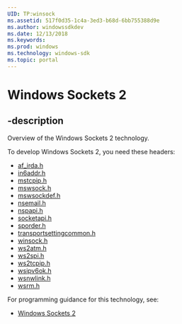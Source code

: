 ```yaml
---
UID: TP:winsock
ms.assetid: 517f0d35-1c4a-3ed3-b68d-6bb755388d9e
ms.author: windowssdkdev
ms.date: 12/13/2018
ms.keywords: 
ms.prod: windows
ms.technology: windows-sdk
ms.topic: portal
---
```


# Windows Sockets 2

## -description

Overview of the Windows Sockets 2 technology.

To develop Windows Sockets 2, you need these headers:

 * [af_irda.h](../af_irda/index.md)
 * [in6addr.h](../in6addr/index.md)
 * [mstcpip.h](../mstcpip/index.md)
 * [mswsock.h](../mswsock/index.md)
 * [mswsockdef.h](../mswsockdef/index.md)
 * [nsemail.h](../nsemail/index.md)
 * [nspapi.h](../nspapi/index.md)
 * [socketapi.h](../socketapi/index.md)
 * [sporder.h](../sporder/index.md)
 * [transportsettingcommon.h](../transportsettingcommon/index.md)
 * [winsock.h](../winsock/index.md)
 * [ws2atm.h](../ws2atm/index.md)
 * [ws2spi.h](../ws2spi/index.md)
 * [ws2tcpip.h](../ws2tcpip/index.md)
 * [wsipv6ok.h](../wsipv6ok/index.md)
 * [wsnwlink.h](../wsnwlink/index.md)
 * [wsrm.h](../wsrm/index.md)

For programming guidance for this technology, see:
* [Windows Sockets 2](/windows/desktop/winsock)

